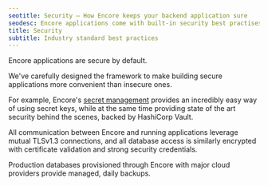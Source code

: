 ```yaml
---
seotitle: Security – How Encore keeps your backend application sure
seodesc: Encore applications come with built-in security best practises. See how Encore keeps your application secure by default.
title: Security
subtitle: Industry standard best practices
---
```


Encore applications are secure by default.

We've carefully designed the framework to make building secure applications
more convenient than insecure ones.

For example, Encore's [secret management](/docs/how-to/secrets) provides
an incredibly easy way of using secret keys, while at the same time providing
state of the art security behind the scenes, backed by HashiCorp Vault.

All communication between Encore and running applications leverage
mutual TLSv1.3 connections, and all database access is similarly encrypted
with certificate validation and strong security credentials.

Production databases provisioned through Encore with major cloud providers
provide managed, daily backups.